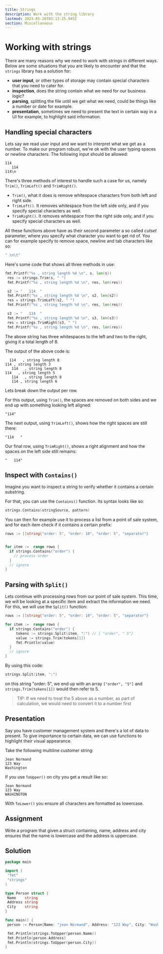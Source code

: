 ```yaml
---
title: Strings
description: Work with the string library
lastmod: 2023-05-26T03:13:25.945Z
section: Miscellaneous
---
```


# Working with strings

There are many reasons why we need to work with strings in different ways. Below are some situations that you are likely to encounter and that the `strings` library has a solution for:

- **user input**, or other types of storage may contain special characters that you need to cater for.
- **inspection**, does the string contain what we need for our business logic?
- **parsing**, splitting the file until we get what we need, could be things like a number or date for example.
- **presentation**, sometimes we need to present the text in certain way in a UI for example, to highlight said information.

## Handling special characters

Lets say we read user input and we want to interpret what we get as a number. To make our program robust, we're ok with the user typing spaces or newline characters. The following input should be allowed:

```text
114
   114
114\n
```

There's three methods of interest to handle such a case for us, namely `Trim()`, `TrimLeft()` and `TrimRight()`.

- `Trim()`, what it does is remove whitespace characters from both left and right side.
- `TrimLeft()`. It removes whitespace from the left side only, and if you specify special characters as well.
- `TrimRight()`. It removes whitespace from the right side only, and if you specify special characters as well.

All these functions above have as their second parameter a so called _cutset_ parameter, where you specify what character you want to get rid of. You can for example specify to remove space, newline and tab characters like so:

```go
" \n\t"
```

Here's some code that shows all three methods in use:

```go
fmt.Printf("%s , string length %d \n", s, len(s))
 res := strings.Trim(s, " ")
 fmt.Printf("%s , string length %d \n", res, len(res))

 s2 := "   114  "
 fmt.Printf("%s , string length %d \n", s2, len(s2))
 res = strings.TrimLeft(s2, " ")
 fmt.Printf("%s , string length %d \n", res, len(res))

 s3 := "   114  "
 fmt.Printf("%s , string length %d \n", s3, len(s3))
 res = strings.TrimRight(s3, " ")
 fmt.Printf("%s , string length %d \n", res, len(res))
```

The above string has three whitespaces to the left and two to the right, giving it a total length of 8.

The output of the above code is:

```output
  114   , string length 8
114 , string length 3
   114   , string length 8
114   , string length 5
   114   , string length 8
   114 , string length 6
```

Lets break down the output per row.

For this output, using `Trim()`, the spaces are removed on both sides and we end up with something looking left aligned:

```output
"114"
```

The next output, using `TrimLeft()`, shows how the right spaces are still there:

```output
"114   "
```

Our final row, using `TrimRight()`, shows a right alignment and how the spaces on the left side still remains:

```output
"   114"
```

## Inspect with `Contains()`

Imagine you want to inspect a string to verify whether it contains a certain substring.

For that, you can use the `Contains()` function. Its syntax looks like so:

```go
strings.Contains(stringSource, pattern)
```

You can then for example use it to process a list from a point of sale system, and for each item check if it contains a certain prefix:

```go
rows := []string{"order: 5", "order: 10", "order: 5", "separator"}


for item :=  range rows {
  if strings.Contains("order") {
    // process order
  }
  // ignore
}
```

## Parsing with `Split()`

Lets continue with processing rows from our point of sale system. This time, we will be looking at a specific item and extract the information we need. For this, we will use the `Split()` function:

```go
rows := []string{"order: 5", "order: 10", "order: 5", "separator"}

for item :=  range rows {
  if strings.Contains("order") {
     tokens := strings.Split(item, ":") // [ "order", " 5"]
     value := strings.Trim(tokens[1])
     fmt.Println(value)
  }
  // ignore
}
```

By using this code:

```go
strings.Split(item, ":")
```

on this string "order: 5", we end up with an array `["order", "5"]` and `strings.Trim(tokens[1])` would then refer to 5.

> TIP: If we need to treat the 5 above as a number, as part of calculation, we would need to convert it to a number first

## Presentation

Say you have customer management system and there's a lot of data to present. To give importance to certain data, we can use functions to highlight their visual appearance.

Take the following multiline customer string:

```text
Jean Normand
123 Way
Washington
```

If you use `ToUpper()` on city you get a result like so:

```output
Jean Normand
123 Way
WASHINGTON
```

With `ToLower()` you ensure all characters are formatted as lowercase.

## Assignment

Write a program that given a struct containing, name, address and city ensures that the name is lowercase and the address is uppercase.

## Solution

```go
package main

import (
 "fmt"
 "strings"
)

type Person struct {
 Name    string
 Address string
 City    string
}

func main() {
 person := Person{Name: "jean Normand", Address: "123 Way", City: "Washington"}

 fmt.Println(strings.ToUpper(person.Name))
 fmt.Println(person.Address)
 fmt.Println(strings.ToUpper(person.City))
}
```
